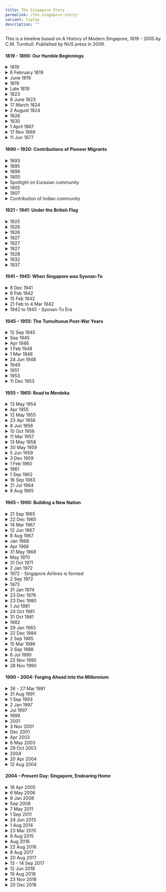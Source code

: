 ```yaml
---
title: The Singapore Story
permalink: /the-singapore-story/
variant: tiptap
description: ""
---
```

<p>This is a timeline based on A History of Modern Singapore, 1819 - 2005
by C.M. Turnbull. Published by NUS press in 2009.</p>
<h4><strong>1819 - 1890: Our Humble Beginnings</strong></h4>
<div data-type="detailGroup" class="isomer-accordion isomer-accordion-white">
<details class="isomer-details">
<summary>1819</summary>
<div data-type="detailsContent" class="isomer-details-content">
<p>Stamford Raffles signs a treaty with Temenggong of Johor to establish
a trading post in Singapore</p>
</div>
</details>
<details class="isomer-details">
<summary>6 February 1819</summary>
<div data-type="detailsContent" class="isomer-details-content">
<p>William Farquhar is appointed as 1st Resident of Singapore</p>
</div>
</details>
<details class="isomer-details">
<summary>June 1819</summary>
<div data-type="detailsContent" class="isomer-details-content">
<p>Naraina Pillai, the first Indian to set foot in Singapore</p>
</div>
</details>
<details class="isomer-details">
<summary>1819</summary>
<div data-type="detailsContent" class="isomer-details-content">
<p>Tan Tock Seng and the first teochews arrive in Singapore</p>
</div>
</details>
<details class="isomer-details">
<summary>Late 1819</summary>
<div data-type="detailsContent" class="isomer-details-content">
<p>Munshi Abdullah arrives in Singapore</p>
</div>
</details>
<details class="isomer-details">
<summary>1823</summary>
<div data-type="detailsContent" class="isomer-details-content">
<p>Beginning of Kampong Glam</p>
</div>
</details>
<details class="isomer-details">
<summary>9 June 1823</summary>
<div data-type="detailsContent" class="isomer-details-content">
<p>John Crawfurd is appointed as 2nd Resident of Singapore</p>
</div>
</details>
<details class="isomer-details">
<summary>17 March 1824</summary>
<div data-type="detailsContent" class="isomer-details-content">
<p>Signing of the Anglo-Dutch Treaty in London</p>
</div>
</details>
<details class="isomer-details">
<summary>2 August 1824</summary>
<div data-type="detailsContent" class="isomer-details-content">
<p>Signing of the Treaty of Friendship and Alliance between the EIC and the
Johore Sultanate</p>
</div>
</details>
<details class="isomer-details">
<summary>1826</summary>
<div data-type="detailsContent" class="isomer-details-content">
<p>Singapore, together with Malacca and Penang, becomes the British Straits
Settlement</p>
</div>
</details>
<details class="isomer-details">
<summary>1830</summary>
<div data-type="detailsContent" class="isomer-details-content">
<p>Whampoa Hoo Ah Kay arrives in Singapore</p>
</div>
</details>
<details class="isomer-details">
<summary>1 April 1867</summary>
<div data-type="detailsContent" class="isomer-details-content">
<p>Singapore became a crown colony directly under the Colonial Office in
London</p>
</div>
</details>
<details class="isomer-details">
<summary>17 Nov 1869</summary>
<div data-type="detailsContent" class="isomer-details-content">
<p>Opening of Suez Canel</p>
</div>
</details>
<details class="isomer-details">
<summary>11 Jun 1877</summary>
<div data-type="detailsContent" class="isomer-details-content">
<p>Rubber came to Singapore</p>
</div>
</details>
</div>
<h4><strong>1890 – 1920: Contributions of Pioneer Migrants</strong></h4>
<div data-type="detailGroup" class="isomer-accordion isomer-accordion-white">
<details class="isomer-details">
<summary>1893</summary>
<div data-type="detailsContent" class="isomer-details-content">
<p>Gan Eng Seng Free School founded. One of the earliest schools to offer
bilingual education</p>
</div>
</details>
<details class="isomer-details">
<summary>1895</summary>
<div data-type="detailsContent" class="isomer-details-content">
<p>Lim Boon Keng becomes a legislative councillor</p>
</div>
</details>
<details class="isomer-details">
<summary>1899</summary>
<div data-type="detailsContent" class="isomer-details-content">
<p>Singapore Chinese Girls’ School founded. First Chinese girls’ school in
Singapore</p>
</div>
</details>
<details class="isomer-details">
<summary>1900</summary>
<div data-type="detailsContent" class="isomer-details-content">
<p>Sun Yat Sen’s first of nine visits to Singapore</p>
</div>
</details>
<details class="isomer-details">
<summary>Spotlight on Eurasian community</summary>
<div data-type="detailsContent" class="isomer-details-content">
<p></p>
</div>
</details>
<details class="isomer-details">
<summary>1905</summary>
<div data-type="detailsContent" class="isomer-details-content">
<p>P. Govindasamy Pillai arrives in Singapore</p>
</div>
</details>
<details class="isomer-details">
<summary>1907</summary>
<div data-type="detailsContent" class="isomer-details-content">
<p>Mohammed Eunos becomes editor of Utusan Malayu</p>
</div>
</details>
<details class="isomer-details">
<summary>Contribution of Indian community</summary>
<div data-type="detailsContent" class="isomer-details-content">
<p></p>
</div>
</details>
</div>
<h4><strong>1921 – 1941: Under the British Flag</strong></h4>
<div data-type="detailGroup" class="isomer-accordion isomer-accordion-white">
<details class="isomer-details">
<summary>1925</summary>
<div data-type="detailsContent" class="isomer-details-content">
<p>Singapore Traction Company, the first public motor-transport form, set
up</p>
</div>
</details>
<details class="isomer-details">
<summary>1926</summary>
<div data-type="detailsContent" class="isomer-details-content">
<p>Formation of Kesatuan Melayu Singapora</p>
</div>
</details>
<details class="isomer-details">
<summary>1926</summary>
<div data-type="detailsContent" class="isomer-details-content">
<p>Singapore General Hospital opened</p>
</div>
</details>
<details class="isomer-details">
<summary>1927</summary>
<div data-type="detailsContent" class="isomer-details-content">
<p>First municipal power station opened at St. James</p>
</div>
</details>
<details class="isomer-details">
<summary>1927</summary>
<div data-type="detailsContent" class="isomer-details-content">
<p>Singapore Improvement Trust set up</p>
</div>
</details>
<details class="isomer-details">
<summary>1927</summary>
<div data-type="detailsContent" class="isomer-details-content">
<p>Kreta Ayer Incident</p>
</div>
</details>
<details class="isomer-details">
<summary>1928</summary>
<div data-type="detailsContent" class="isomer-details-content">
<p>Opening of Raffles College</p>
</div>
</details>
<details class="isomer-details">
<summary>1932</summary>
<div data-type="detailsContent" class="isomer-details-content">
<p>Formation of Overseas Chinese Banking Corporation (OCBC)</p>
</div>
</details>
<details class="isomer-details">
<summary>1937</summary>
<div data-type="detailsContent" class="isomer-details-content">
<p>Opening of Kallang Civil Airport</p>
</div>
</details>
</div>
<h4><strong>1941 – 1945: When Singapore was Syonan-To</strong></h4>
<div data-type="detailGroup" class="isomer-accordion isomer-accordion-white">
<details class="isomer-details">
<summary>8 Dec 1941</summary>
<div data-type="detailsContent" class="isomer-details-content">
<p>Japanese landings in Southern Thailand and Northern Malaya</p>
</div>
</details>
<details class="isomer-details">
<summary>8 Feb 1942</summary>
<div data-type="detailsContent" class="isomer-details-content">
<p>Battle of Singapore starts</p>
</div>
</details>
<details class="isomer-details">
<summary>15 Feb 1942</summary>
<div data-type="detailsContent" class="isomer-details-content">
<p>Fall of Singapore</p>
</div>
</details>
<details class="isomer-details">
<summary>21 Feb to 4 Mar 1942</summary>
<div data-type="detailsContent" class="isomer-details-content">
<p>Sook Ching Massacre</p>
</div>
</details>
<details class="isomer-details">
<summary>1942 to 1945 - Syonan-To Era</summary>
<div data-type="detailsContent" class="isomer-details-content">
<p></p>
</div>
</details>
</div>
<h4><strong>1945 – 1955: The Tumultuous Post-War Years</strong></h4>
<div data-type="detailGroup" class="isomer-accordion isomer-accordion-white">
<details class="isomer-details">
<summary>12 Sep 1945</summary>
<div data-type="detailsContent" class="isomer-details-content">
<p>Japanese Surrender</p>
</div>
</details>
<details class="isomer-details">
<summary>Sep 1945</summary>
<div data-type="detailsContent" class="isomer-details-content">
<p>British Military Administration (BMA) set up</p>
</div>
</details>
<details class="isomer-details">
<summary>Apr 1946</summary>
<div data-type="detailsContent" class="isomer-details-content">
<p>Return of Civilian Administration and Singapore becomes a separate Crown
Colony</p>
</div>
</details>
<details class="isomer-details">
<summary>1 Feb 1948</summary>
<div data-type="detailsContent" class="isomer-details-content">
<p>Federation of Malaya inaugurated, Singapore remained separate</p>
</div>
</details>
<details class="isomer-details">
<summary>1 Mar 1948</summary>
<div data-type="detailsContent" class="isomer-details-content">
<p>First General Elections held in Singapore with 6 legislative council seats
up for elections</p>
</div>
</details>
<details class="isomer-details">
<summary>24 Jun 1948</summary>
<div data-type="detailsContent" class="isomer-details-content">
<p>Emergency is declared!</p>
</div>
</details>
<details class="isomer-details">
<summary>1949</summary>
<div data-type="detailsContent" class="isomer-details-content">
<p>King Edward College of Medicine merges with Raffles College to form the
University of Malaya in Singapore</p>
</div>
</details>
<details class="isomer-details">
<summary>1951</summary>
<div data-type="detailsContent" class="isomer-details-content">
<p>General Election: Number of elected seats in the Legislative Council increased
to nine</p>
</div>
</details>
<details class="isomer-details">
<summary>1953</summary>
<div data-type="detailsContent" class="isomer-details-content">
<p>Rendel Commission</p>
</div>
</details>
<details class="isomer-details">
<summary>11 Dec 1953</summary>
<div data-type="detailsContent" class="isomer-details-content">
<p>Enactment of the Central Provident Fund Ordinance</p>
</div>
</details>
</div>
<h4><strong>1955 – 1965: Road to Merdeka</strong></h4>
<div data-type="detailGroup" class="isomer-accordion isomer-accordion-white">
<details class="isomer-details">
<summary>13 May 1954</summary>
<div data-type="detailsContent" class="isomer-details-content">
<p>Anti-National Service Riots</p>
</div>
</details>
<details class="isomer-details">
<summary>Apr 1955</summary>
<div data-type="detailsContent" class="isomer-details-content">
<p>General Elections David Marshall as First Chief Minister of Singapore</p>
</div>
</details>
<details class="isomer-details">
<summary>12 May 1955</summary>
<div data-type="detailsContent" class="isomer-details-content">
<p>Hock Lee Bus Riots</p>
</div>
</details>
<details class="isomer-details">
<summary>23 Apr 1956</summary>
<div data-type="detailsContent" class="isomer-details-content">
<p>The 1st Merdeka Talks</p>
</div>
</details>
<details class="isomer-details">
<summary>8 Jun 1956</summary>
<div data-type="detailsContent" class="isomer-details-content">
<p>Lim Yew Hock beomes the 2nd Chief Minister of Singapore</p>
</div>
</details>
<details class="isomer-details">
<summary>10 Oct 1956</summary>
<div data-type="detailsContent" class="isomer-details-content">
<p>Protests by Chinese Middle School Students</p>
</div>
</details>
<details class="isomer-details">
<summary>11 Mar 1957</summary>
<div data-type="detailsContent" class="isomer-details-content">
<p>2nd Merdeka Talks</p>
</div>
</details>
<details class="isomer-details">
<summary>13 May 1958</summary>
<div data-type="detailsContent" class="isomer-details-content">
<p>3rd Merdeka Talks</p>
</div>
</details>
<details class="isomer-details">
<summary>30 May 1959</summary>
<div data-type="detailsContent" class="isomer-details-content">
<p>Legislative Assembly General Elections</p>
</div>
</details>
<details class="isomer-details">
<summary>5 Jun 1959</summary>
<div data-type="detailsContent" class="isomer-details-content">
<p>The first Cabinet is sworn in, Lee Kuan Yew becomes 1st Prime Minister
of Singapore</p>
</div>
</details>
<details class="isomer-details">
<summary>3 Dec 1959</summary>
<div data-type="detailsContent" class="isomer-details-content">
<p>Yusof Ishak is sworn in as Yang Di-Pertuan Negara (head of state)</p>
</div>
</details>
<details class="isomer-details">
<summary>1 Feb 1960</summary>
<div data-type="detailsContent" class="isomer-details-content">
<p>Establishment of Housing and Development Board (HDB)</p>
</div>
</details>
<details class="isomer-details">
<summary>1961</summary>
<div data-type="detailsContent" class="isomer-details-content">
<p>Creation of Jurong Industrial Estate</p>
</div>
</details>
<details class="isomer-details">
<summary>1 Sep 1962</summary>
<div data-type="detailsContent" class="isomer-details-content">
<p>Referendum on Merger with Malaysia</p>
</div>
</details>
<details class="isomer-details">
<summary>16 Sep 1963</summary>
<div data-type="detailsContent" class="isomer-details-content">
<p>Merger with Malaya to form Malaysia</p>
</div>
</details>
<details class="isomer-details">
<summary>21 Jul 1964</summary>
<div data-type="detailsContent" class="isomer-details-content">
<p>Communal Riots</p>
</div>
</details>
<details class="isomer-details">
<summary>9 Aug 1965</summary>
<div data-type="detailsContent" class="isomer-details-content">
<p>Separation – Singapore Independence</p>
</div>
</details>
</div>
<h4><strong>1965 – 1990: Building a New Nation</strong></h4>
<div data-type="detailGroup" class="isomer-accordion isomer-accordion-white">
<details class="isomer-details">
<summary>21 Sep 1965</summary>
<div data-type="detailsContent" class="isomer-details-content">
<p>Singapore is admitted into the UN as the 117th member</p>
</div>
</details>
<details class="isomer-details">
<summary>22 Dec 1965</summary>
<div data-type="detailsContent" class="isomer-details-content">
<p>Constitutional Amendment Act passed and Yusof bin Ishak becomes the first
President of Singapore</p>
</div>
</details>
<details class="isomer-details">
<summary>14 Mar 1967</summary>
<div data-type="detailsContent" class="isomer-details-content">
<p>National Service Bill passed</p>
</div>
</details>
<details class="isomer-details">
<summary>12 Jun 1967</summary>
<div data-type="detailsContent" class="isomer-details-content">
<p>Issue of the first Singapore Dollar</p>
</div>
</details>
<details class="isomer-details">
<summary>8 Aug 1967</summary>
<div data-type="detailsContent" class="isomer-details-content">
<p>Singapore is a founding member of ASEAN</p>
</div>
</details>
<details class="isomer-details">
<summary>Jan 1968</summary>
<div data-type="detailsContent" class="isomer-details-content">
<p>Britain announces its intention to withdraw its armed forces from Singapore</p>
</div>
</details>
<details class="isomer-details">
<summary>Apr 1968</summary>
<div data-type="detailsContent" class="isomer-details-content">
<p>PAP won all seats in the 1968 General Elections, which was boycotted by
the opposition Barisan Sosialis</p>
</div>
</details>
<details class="isomer-details">
<summary>31 May 1969</summary>
<div data-type="detailsContent" class="isomer-details-content">
<p>Race Riots</p>
</div>
</details>
<details class="isomer-details">
<summary>May 1970</summary>
<div data-type="detailsContent" class="isomer-details-content">
<p>Singapore’s 1st Junior College National Junior Colleage opens</p>
</div>
</details>
<details class="isomer-details">
<summary>31 Oct 1971</summary>
<div data-type="detailsContent" class="isomer-details-content">
<p>British military forces withdraws from Singapore</p>
</div>
</details>
<details class="isomer-details">
<summary>2 Jan 1972</summary>
<div data-type="detailsContent" class="isomer-details-content">
<p>Dr Benjamin Henry Sheares becomes the 2nd President of Singapore</p>
</div>
</details>
<details class="isomer-details">
<summary>1972 - Singapore Airlines is formed</summary>
<div data-type="detailsContent" class="isomer-details-content">
<p></p>
</div>
</details>
<details class="isomer-details">
<summary>2 Sep 1972</summary>
<div data-type="detailsContent" class="isomer-details-content">
<p>PAP wins the 1972 GE</p>
</div>
</details>
<details class="isomer-details">
<summary>1973</summary>
<div data-type="detailsContent" class="isomer-details-content">
<p>Presidential Council for Minority Rights set up</p>
</div>
</details>
<details class="isomer-details">
<summary>31 Jan 1974</summary>
<div data-type="detailsContent" class="isomer-details-content">
<p>Laju Terror Incident</p>
</div>
</details>
<details class="isomer-details">
<summary>23 Dec 1976</summary>
<div data-type="detailsContent" class="isomer-details-content">
<p>PAP wins all 69 seats in the 1976 GE</p>
</div>
</details>
<details class="isomer-details">
<summary>23 Dec 1980</summary>
<div data-type="detailsContent" class="isomer-details-content">
<p>PAP wins all 75 seats in the 1980 GE</p>
</div>
</details>
<details class="isomer-details">
<summary>1 Jul 1981</summary>
<div data-type="detailsContent" class="isomer-details-content">
<p>Singapore Changi Airport starts operation</p>
</div>
</details>
<details class="isomer-details">
<summary>24 Oct 1981</summary>
<div data-type="detailsContent" class="isomer-details-content">
<p>C V Devan Nair becomes 3rd President of Singapore</p>
</div>
</details>
<details class="isomer-details">
<summary>31 Oct 1981</summary>
<div data-type="detailsContent" class="isomer-details-content">
<p>Workers’ Party JB Jeyaretnam elected into Parliament, breaking a 16-years
PAP total control of the House</p>
</div>
</details>
<details class="isomer-details">
<summary>1982</summary>
<div data-type="detailsContent" class="isomer-details-content">
<p>Singapore becomes the world’s busiest port in terms of shipping tonnage</p>
</div>
</details>
<details class="isomer-details">
<summary>29 Jan 1983</summary>
<div data-type="detailsContent" class="isomer-details-content">
<p>Eniwetok, a Panamanian-registered oil rig, hits the Singapore Cable Car
system, sending two cabins plunging into the sea and killing seven people</p>
</div>
</details>
<details class="isomer-details">
<summary>22 Dec 1984</summary>
<div data-type="detailsContent" class="isomer-details-content">
<p>The PAP wins the 1984 General Election Non-Constituency Member of Parliament
system was introduced</p>
</div>
</details>
<details class="isomer-details">
<summary>2 Sep 1985</summary>
<div data-type="detailsContent" class="isomer-details-content">
<p>Dr Wee Kim Wee becomes the 4th President of Singapore</p>
</div>
</details>
<details class="isomer-details">
<summary>15 Mar 1986</summary>
<div data-type="detailsContent" class="isomer-details-content">
<p>Hotel New World collapses</p>
</div>
</details>
<details class="isomer-details">
<summary>3 Sep 1988</summary>
<div data-type="detailsContent" class="isomer-details-content">
<p>PAP wins the 1988 GE. Group Representation Constituencies (GRCS) introduced</p>
</div>
</details>
<details class="isomer-details">
<summary>6 Jul 1990</summary>
<div data-type="detailsContent" class="isomer-details-content">
<p>The East West Line of the Mass Rapid Transit (MRT) is completed</p>
</div>
</details>
<details class="isomer-details">
<summary>22 Nov 1990</summary>
<div data-type="detailsContent" class="isomer-details-content">
<p>Singapore Changi Airport Terminal 2 begins operation</p>
</div>
</details>
<details class="isomer-details">
<summary>28 Nov 1990</summary>
<div data-type="detailsContent" class="isomer-details-content">
<p>Goh Chok Tong becomes the 2nd Prime Minister of Singapore</p>
</div>
</details>
</div>
<h4><strong>1990 – 2004: Forging Ahead into the Millennium</strong></h4>
<div data-type="detailGroup" class="isomer-accordion isomer-accordion-white">
<details class="isomer-details">
<summary>26 - 27 Mar 1991</summary>
<div data-type="detailsContent" class="isomer-details-content">
<p>Hijack of SQ 117</p>
</div>
</details>
<details class="isomer-details">
<summary>31 Aug 1991</summary>
<div data-type="detailsContent" class="isomer-details-content">
<p>PAP wins 1991 GE</p>
</div>
</details>
<details class="isomer-details">
<summary>1 Sep 1993</summary>
<div data-type="detailsContent" class="isomer-details-content">
<p>Ong Teng Cheong becomes the 5th President of Singapore, 1st Elected President</p>
</div>
</details>
<details class="isomer-details">
<summary>2 Jan 1997</summary>
<div data-type="detailsContent" class="isomer-details-content">
<p>PAP wins 1997 GE</p>
</div>
</details>
<details class="isomer-details">
<summary>Jul 1997</summary>
<div data-type="detailsContent" class="isomer-details-content">
<p>Asian Financial Crisis</p>
</div>
</details>
<details class="isomer-details">
<summary>1999</summary>
<div data-type="detailsContent" class="isomer-details-content">
<p>Sellapan Rama Nathan becomes the 6th President of Singapore</p>
</div>
</details>
<details class="isomer-details">
<summary>2001</summary>
<div data-type="detailsContent" class="isomer-details-content">
<p>Economic Recession in Singapore</p>
</div>
</details>
<details class="isomer-details">
<summary>3 Nov 2001</summary>
<div data-type="detailsContent" class="isomer-details-content">
<p>PAP wins 2001 GE</p>
</div>
</details>
<details class="isomer-details">
<summary>Dec 2001</summary>
<div data-type="detailsContent" class="isomer-details-content">
<p>15 suspected militants of Jemaah Islamiyah are arrested for alleged bomb
plot</p>
</div>
</details>
<details class="isomer-details">
<summary>Apr 2003</summary>
<div data-type="detailsContent" class="isomer-details-content">
<p>SARS virus outbreak in Singapore</p>
</div>
</details>
<details class="isomer-details">
<summary>6 May 2003</summary>
<div data-type="detailsContent" class="isomer-details-content">
<p>United States-Singapore Free Trade Agreement (USS-FTA) signed</p>
</div>
</details>
<details class="isomer-details">
<summary>29 Oct 2003</summary>
<div data-type="detailsContent" class="isomer-details-content">
<p>A major research centre Biopolis opens</p>
</div>
</details>
<details class="isomer-details">
<summary>2004</summary>
<div data-type="detailsContent" class="isomer-details-content">
<p>National Service reduced from 2.5 to 2 years</p>
</div>
</details>
<details class="isomer-details">
<summary>20 Apr 2004</summary>
<div data-type="detailsContent" class="isomer-details-content">
<p>A section of Nicoll Highway collapses</p>
</div>
</details>
<details class="isomer-details">
<summary>12 Aug 2004</summary>
<div data-type="detailsContent" class="isomer-details-content">
<p>Lee Hsien Loong becomes 3rd Prime Minister of Singapore</p>
</div>
</details>
</div>
<h4><strong>2004 – Present Day: Singapore, Endearing Home</strong></h4>
<div data-type="detailGroup" class="isomer-accordion isomer-accordion-white">
<details class="isomer-details">
<summary>18 Apr 2005</summary>
<div data-type="detailsContent" class="isomer-details-content">
<p>Government approves the plan to legalise casino gambling and builds two
Integrated Resorts</p>
</div>
</details>
<details class="isomer-details">
<summary>6 May 2006</summary>
<div data-type="detailsContent" class="isomer-details-content">
<p>PAP wins 2006 GE</p>
</div>
</details>
<details class="isomer-details">
<summary>9 Jan 2008</summary>
<div data-type="detailsContent" class="isomer-details-content">
<p>Singapore Changi Airport opens 3rd passenger terminal</p>
</div>
</details>
<details class="isomer-details">
<summary>Sep 2008</summary>
<div data-type="detailsContent" class="isomer-details-content">
<p>Singapore slips into recession due to Global Financial Crisis</p>
</div>
</details>
<details class="isomer-details">
<summary>7 May 2011</summary>
<div data-type="detailsContent" class="isomer-details-content">
<p>PAP wins 2011 GE but loses Aljunied GRC. First time an opposition party
captured a GRC</p>
</div>
</details>
<details class="isomer-details">
<summary>1 Sep 2011</summary>
<div data-type="detailsContent" class="isomer-details-content">
<p>Dr Tan Keng Yam Tony sworn in as 7th President of Singapore</p>
</div>
</details>
<details class="isomer-details">
<summary>24 Jun 2013</summary>
<div data-type="detailsContent" class="isomer-details-content">
<p>Haze in Singapore reaches 401 PSI, worst in Singapore History</p>
</div>
</details>
<details class="isomer-details">
<summary>1 Aug 2014</summary>
<div data-type="detailsContent" class="isomer-details-content">
<p>Launch of Pioneer Generation package</p>
</div>
</details>
<details class="isomer-details">
<summary>23 Mar 2015</summary>
<div data-type="detailsContent" class="isomer-details-content">
<p>Lee Kuan Yew passes away. Singapore enters a one-week mourning period</p>
</div>
</details>
<details class="isomer-details">
<summary>9 Aug 2015</summary>
<div data-type="detailsContent" class="isomer-details-content">
<p>Singapore’s Golden Jubilee</p>
</div>
</details>
<details class="isomer-details">
<summary>Aug 2016</summary>
<div data-type="detailsContent" class="isomer-details-content">
<p>Joseph Schooling is Singapore’s first Olympic Champion</p>
</div>
</details>
<details class="isomer-details">
<summary>22 Aug 2016</summary>
<div data-type="detailsContent" class="isomer-details-content">
<p>S R Nathan passes away. Singapore enters a one-week mourning period</p>
</div>
</details>
<details class="isomer-details">
<summary>8 Aug 2017</summary>
<div data-type="detailsContent" class="isomer-details-content">
<p>Future Economy Council holds first meeting with Mr Heng Swee Keat as chair</p>
</div>
</details>
<details class="isomer-details">
<summary>20 Aug 2017</summary>
<div data-type="detailsContent" class="isomer-details-content">
<p>Launch of Smart Nation projects</p>
</div>
</details>
<details class="isomer-details">
<summary>13 - 14 Sep 2017</summary>
<div data-type="detailsContent" class="isomer-details-content">
<p>Halimah Yacob elected as 8th President and 1st female President of Singapore</p>
</div>
</details>
<details class="isomer-details">
<summary>12 Jun 2018</summary>
<div data-type="detailsContent" class="isomer-details-content">
<p>Kim – Trump Summit</p>
</div>
</details>
<details class="isomer-details">
<summary>19 Aug 2018</summary>
<div data-type="detailsContent" class="isomer-details-content">
<p>Announcement of Merdeka Generation package</p>
</div>
</details>
<details class="isomer-details">
<summary>23 Nov 2018</summary>
<div data-type="detailsContent" class="isomer-details-content">
<p>The 4th Generation of leaders emerges</p>
</div>
</details>
<details class="isomer-details">
<summary>20 Dec 2018</summary>
<div data-type="detailsContent" class="isomer-details-content">
<p>United Nations passes resolution for new treaty on mediation named after
Singapore</p>
</div>
</details>
</div>
<p></p>